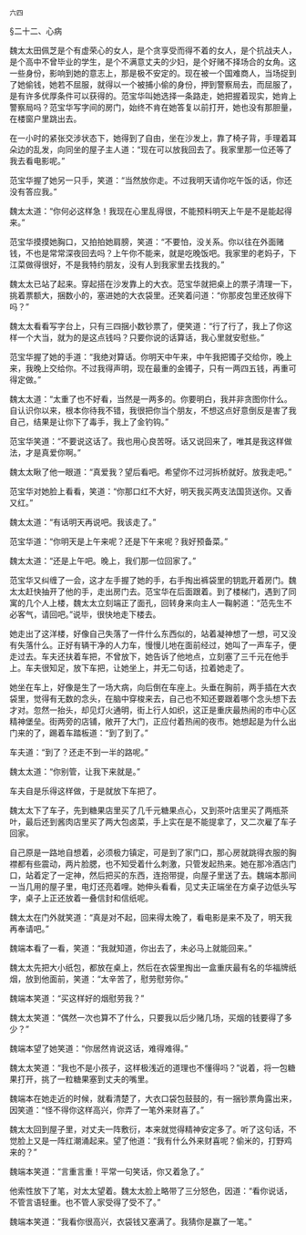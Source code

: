     六四 

   §二十二、心病

   魏太太田佩芝是个有虚荣心的女人，是个贪享受而得不着的女人，是个抗战夫人，是个高中不曾毕业的学生，是个不满意丈夫的少妇，是个好赌不择场合的女角。这一些身份，影响到她的意志上，那是极不安定的。现在被一个国难商人，当场捉到了她偷钱，她若不屈服，就得以一个被捕小偷的身份，押到警察局去，而屈服了，是有许多优厚条件可以获得的。范宝华叫她选择一条路走，她把握着现实，她肯上警察局吗？范宝华写字间的房门，始终不肯在她答复以前打开，她也没有那胆量，在楼窗户里跳出去。

   在一小时的紧张交涉状态下，她得到了自由，坐在沙发上，靠了椅子背，手理着耳朵边的乱发，向同坐的屋子主人道：“现在可以放我回去了。我家里那一位还等了我去看电影呢。”

   范宝华握了她另一只手，笑道：“当然放你走。不过我明天请你吃午饭的话，你还没有答应我。”

   魏太太道：“你何必这样急！我现在心里乱得很，不能预料明天上午是不是能起得来。”

   范宝华摸摸她胸口，又拍拍她肩膀，笑道：“不要怕，没关系。你以往在外面赌钱，不也是常常深夜回去吗？上午你不能来，就是吃晚饭吧。我家里的老妈子，下江菜做得很好，不是我特约朋友，没有人到我家里去找我的。”

   魏太太已站了起来。穿起搭在沙发靠上的大衣。范宝华就把桌上的票子清理一下，挑着票额大，捆数小的，塞进她的大衣袋里。还笑着问道：“你那皮包里还放得下吗？”

   魏太太看看写字台上，只有三四捆小数钞票了，便笑道：“行了行了，我上了你这样一个大当，就为的是这点钱吗？只要你说的话算话，我心里就安慰些。”

   范宝华握了她的手道：“我绝对算话。你明天中午来，中午我把镯子交给你，晚上来，我晚上交给你。不过我得声明，现在最重的金镯子，只有一两四五钱，再重可得定做。”

   魏太太道：“太重了也不好看，当然是一两多的。你要明白，我并非贪图你什么。自认识你以来，根本你待我不错，我很把你当个朋友，不想这点好意倒反是害了我自己，结果是让你下了毒手，我上了金钓钩。”

   范宝华笑道：“不要说这话了。我也用心良苦呀。话又说回来了，唯其是我这样做法，才是真爱你啊。”

   魏太太瞅了他一眼道：“真爱我？望后看吧。希望你不过河拆桥就好。放我走吧。”

   范宝华对她脸上看看，笑道：“你那口红不大好，明天我买两支法国货送你。又香又红。”

   魏太太道：“有话明天再说吧。我该走了。”

   范宝华道：“你明天是上午来呢？还是下午来呢？我好预备菜。”

   魏太太道：“还是上午吧。晚上，我们那一位回家了。”

   范宝华又纠缠了一会，这才左手握了她的手，右手掏出裤袋里的钥匙开着房门。魏太太赶快抽开了他的手，走出房门去。范宝华在后面跟着。到了楼梯门，遇到了同寓的几个人上楼，魏太太立刻端正了面孔，回转身来向主人一鞠躬道：“范先生不必客气，请回吧。”说毕，很快地走下楼去。

   她走出了这洋楼，好像自己失落了一件什么东西似的，站着凝神想了一想，可又没有失落什么。正好有辆干净的人力车，慢慢儿地在面前经过，她叫了一声车子，便走过去。车夫还扶着车把，不曾放下，她告诉了他地点，立刻塞了三千元在他手上。车夫很知足，放下车把，让她坐上，并无二句话，拉着她走了。

   她坐在车上，好像是生了一场大病，向后倒在车座上。头垂在胸前，两手插在大衣袋里，觉得有无数的念头，在脑中穿梭来去，自己也不知还要跟着哪个念头想下去才对。忽然一抬头，却见灯火通明，街上行人如织，这正是重庆最热闹的市中心区精神堡垒。街两旁的店铺，敞开了大门，正应付着热闹的夜市。她想起是为什么出门来的了，踢着车踏板道：“到了到了。”

   车夫道：“到了？还走不到一半的路呢。”

   魏太太道：“你别管，让我下来就是。”

   车夫自是乐得这样做，于是就放下车把了。

   魏太太下了车子，先到糖果店里买了几千元糖果点心，又到茶叶店里买了两瓶茶叶，最后还到酱肉店里买了两大包卤菜，手上实在是不能提拿了，又二次雇了车子回家。

   自己原是一路地自想着，必须极力镇定，可是到了家门口，那心房就跳得衣服的胸襟都有些震动，两片脸腮，也不知受着什么刺激，只管发起热来。她在那冷酒店门口，站着定了一定神，然后把买的东西，连抱带提，向屋子里送了去。魏端本那间一当几用的屋子里，电灯还亮着哩。她伸头看看，见丈夫正端坐在方桌子边低头写字，桌子上正还放着一叠信封和信纸呢。

   魏太太在门外就笑道：“真是对不起，回来得太晚了，看电影是来不及了，明天我再奉请吧。”

   魏端本看了一看，笑道：“我就知道，你出去了，未必马上就能回来。”

   魏太太先把大小纸包，都放在桌上，然后在衣袋里掏出一盒重庆最有名的华福牌纸烟，放到他面前，笑道：“太辛苦了，慰劳慰劳你。”

   魏端本笑道：“买这样好的烟慰劳我？”

   魏太太笑道：“偶然一次也算不了什么，只要我以后少赌几场，买烟的钱要得了多少？”

   魏端本望了她笑道：“你居然肯说这话，难得难得。”

   魏太太笑道：“我也不是小孩子，这样极浅近的道理也不懂得吗？”说着，将一包糖果打开，挑了一粒糖果塞到丈夫的嘴里。

   魏端本在她走近的时候，就看清楚了，大衣口袋包鼓鼓的，有一捆钞票角露出来，因笑道：“怪不得你这样高兴，你弄了一笔外来财喜了。”

   魏太太回到屋子里，对丈夫一阵敷衍，本来就觉得精神安定多了。听了这句话，不觉脸上又是一阵红潮涌起来。望了他道：“我有什么外来财喜呢？偷米的，打野鸡来的？”

   魏端本笑道：“言重言重！平常一句笑话，你又着急了。”

   他索性放下了笔，对太太望着。魏太太脸上略带了三分怒色，因道：“看你说话，不管言语轻重。也不管人家受得了受不了。”

   魏端本笑道：“我看你很高兴，衣袋钱又塞满了。我猜你是赢了一笔。”

